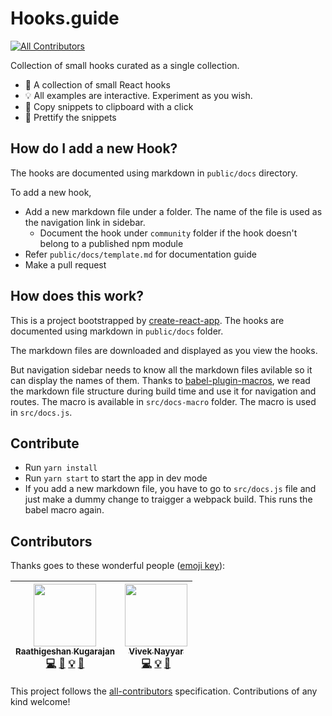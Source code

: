# Hooks.guide
[![All Contributors](https://img.shields.io/badge/all_contributors-2-orange.svg?style=flat-square)](#contributors)

Collection of small hooks curated as a single collection.

- 🍍 A collection of small React hooks
- 💡 All examples are interactive. Experiment as you wish.
- 🎈 Copy snippets to clipboard with a click
- 💄 Prettify the snippets

## How do I add a new Hook?

The hooks are documented using markdown in `public/docs` directory.

To add a new hook,

- Add a new markdown file under a folder. The name of the file is used as the navigation link in sidebar.
  - Document the hook under `community` folder if the hook doesn't belong to a published npm module
- Refer `public/docs/template.md` for documentation guide
- Make a pull request

## How does this work?

This is a project bootstrapped by [create-react-app](https://github.com/facebook/create-react-app). The hooks are documented using markdown in `public/docs` folder.

The markdown files are downloaded and displayed as you view the hooks.

But navigation sidebar needs to know all the markdown files avilable so it can display the names of them. Thanks to [babel-plugin-macros](https://github.com/kentcdodds/babel-plugin-macros), we read the markdown file structure during build time and use it for navigation and routes. The macro is available in `src/docs-macro` folder. The macro is used in `src/docs.js`.

## Contribute

- Run `yarn install`
- Run `yarn start` to start the app in dev mode
- If you add a new markdown file, you have to go to `src/docs.js` file and just make a dummy change to traigger a webpack build. This runs the babel macro again.

## Contributors

Thanks goes to these wonderful people ([emoji key](https://github.com/kentcdodds/all-contributors#emoji-key)):

<!-- ALL-CONTRIBUTORS-LIST:START - Do not remove or modify this section -->
<!-- prettier-ignore -->
| [<img src="https://avatars0.githubusercontent.com/u/3108160?v=4" width="100px;"/><br /><sub><b>Raathigeshan Kugarajan</b></sub>](https://twitter.com/Raathigesh)<br />[💻](https://github.com/Raathigesh/hooks.guide/commits?author=Raathigesh "Code") [🎨](#design-Raathigesh "Design") [💡](#example-Raathigesh "Examples") [📖](https://github.com/Raathigesh/hooks.guide/commits?author=Raathigesh "Documentation") | [<img src="https://avatars3.githubusercontent.com/u/4931048?v=4" width="100px;"/><br /><sub><b>Vivek Nayyar</b></sub>](https://www.viveknayyar.in/)<br />[💻](https://github.com/Raathigesh/hooks.guide/commits?author=vivek12345 "Code") [💡](#example-vivek12345 "Examples") [📖](https://github.com/Raathigesh/hooks.guide/commits?author=vivek12345 "Documentation") |
| :---: | :---: |
<!-- ALL-CONTRIBUTORS-LIST:END -->

This project follows the [all-contributors](https://github.com/kentcdodds/all-contributors) specification. Contributions of any kind welcome!